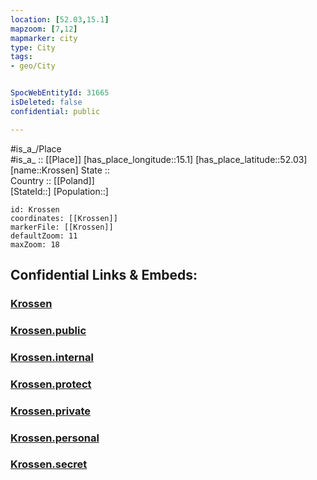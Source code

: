 ```yaml
---
location: [52.03,15.1] 
mapzoom: [7,12] 
mapmarker: city 
type: City
tags:
- geo/City


SpocWebEntityId: 31665
isDeleted: false
confidential: public

---
```

#is_a_/Place  
#is_a_ :: [[Place]] 
[has_place_longitude::15.1] 
[has_place_latitude::52.03] 
[name::Krossen] 
State ::  
Country :: [[Poland]]  
[StateId::] 
[Population::] 



```leaflet
id: Krossen
coordinates: [[Krossen]] 
markerFile: [[Krossen]] 
defaultZoom: 11 
maxZoom: 18
```


## Confidential Links & Embeds: 

### [Krossen](/_Standards/Earth/Continent/Europe/Europe~East/Poland/Provinces~Poland/Lubusz/City/Krossen.md) 

### [Krossen.public](/_public/Earth/Continent/Europe/Europe~East/Poland/Provinces~Poland/Lubusz/City/Krossen.public.md) 

### [Krossen.internal](/_internal/Earth/Continent/Europe/Europe~East/Poland/Provinces~Poland/Lubusz/City/Krossen.internal.md) 

### [Krossen.protect](/_protect/Earth/Continent/Europe/Europe~East/Poland/Provinces~Poland/Lubusz/City/Krossen.protect.md) 

### [Krossen.private](/_private/Earth/Continent/Europe/Europe~East/Poland/Provinces~Poland/Lubusz/City/Krossen.private.md) 

### [Krossen.personal](/_personal/Earth/Continent/Europe/Europe~East/Poland/Provinces~Poland/Lubusz/City/Krossen.personal.md) 

### [Krossen.secret](/_secret/Earth/Continent/Europe/Europe~East/Poland/Provinces~Poland/Lubusz/City/Krossen.secret.md)

